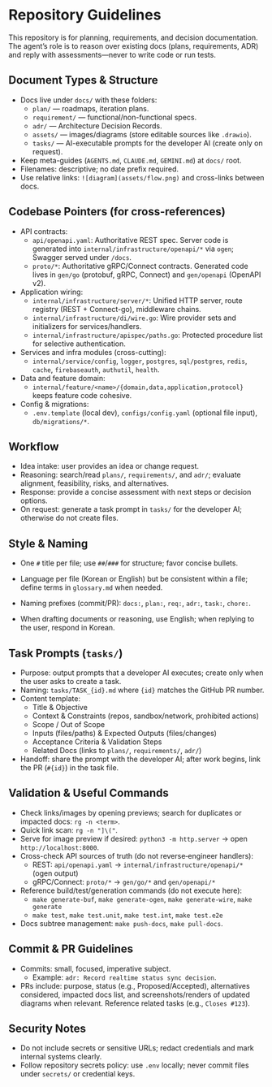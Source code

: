 # Repository Guidelines

This repository is for planning, requirements, and decision documentation. The agent’s role is to reason over existing docs (plans, requirements, ADR) and reply with assessments—never to write code or run tests.

## Document Types & Structure

- Docs live under `docs/` with these folders:
  - `plan/` — roadmaps, iteration plans.
  - `requirement/` — functional/non-functional specs.
  - `adr/` — Architecture Decision Records.
  - `assets/` — images/diagrams (store editable sources like `.drawio`).
  - `tasks/` — AI-executable prompts for the developer AI (create only on request).
- Keep meta-guides (`AGENTS.md`, `CLAUDE.md`, `GEMINI.md`) at `docs/` root.
- Filenames: descriptive; no date prefix required.
- Use relative links: `![diagram](assets/flow.png)` and cross-links between docs.

## Codebase Pointers (for cross-references)

- API contracts:
  - `api/openapi.yaml`: Authoritative REST spec. Server code is generated into `internal/infrastructure/openapi/*` via `ogen`; Swagger served under `/docs`.
  - `proto/*`: Authoritative gRPC/Connect contracts. Generated code lives in `gen/go` (protobuf, gRPC, Connect) and `gen/openapi` (OpenAPI v2).
- Application wiring:
  - `internal/infrastructure/server/*`: Unified HTTP server, route registry (REST + Connect-go), middleware chains.
  - `internal/infrastructure/di/wire.go`: Wire provider sets and initializers for services/handlers.
  - `internal/infrastructure/apispec/paths.go`: Protected procedure list for selective authentication.
- Services and infra modules (cross-cutting):
  - `internal/service/config`, `logger`, `postgres`, `sql/postgres`, `redis`, `cache`, `firebaseauth`, `authutil`, `health`.
- Data and feature domain:
  - `internal/feature/<name>/{domain,data,application,protocol}` keeps feature code cohesive.
- Config & migrations:
  - `.env.template` (local dev), `configs/config.yaml` (optional file input), `db/migrations/*`.

## Workflow

- Idea intake: user provides an idea or change request.
- Reasoning: search/read `plans/`, `requirements/`, and `adr/`; evaluate alignment, feasibility, risks, and alternatives.
- Response: provide a concise assessment with next steps or decision options.
- On request: generate a task prompt in `tasks/` for the developer AI; otherwise do not create files.

## Style & Naming

- One `#` title per file; use `##`/`###` for structure; favor concise bullets.
- Language per file (Korean or English) but be consistent within a file; define terms in `glossary.md` when needed.
- Naming prefixes (commit/PR): `docs:`, `plan:`, `req:`, `adr:`, `task:`, `chore:`.

- When drafting documents or reasoning, use English; when replying to the user, respond in Korean.

## Task Prompts (`tasks/`)

- Purpose: output prompts that a developer AI executes; create only when the user asks to create a task.
- Naming: `tasks/TASK_{id}.md` where `{id}` matches the GitHub PR number.
- Content template:
  - Title & Objective
  - Context & Constraints (repos, sandbox/network, prohibited actions)
  - Scope / Out of Scope
  - Inputs (files/paths) & Expected Outputs (files/changes)
  - Acceptance Criteria & Validation Steps
  - Related Docs (links to `plans/`, `requirements/`, `adr/`)
- Handoff: share the prompt with the developer AI; after work begins, link the PR (`#{id}`) in the task file.

## Validation & Useful Commands

- Check links/images by opening previews; search for duplicates or impacted docs: `rg -n <term>`.
- Quick link scan: `rg -n "]\("`.
- Serve for image preview if desired: `python3 -m http.server` → open `http://localhost:8000`.
- Cross-check API sources of truth (do not reverse‑engineer handlers):
  - REST: `api/openapi.yaml` → `internal/infrastructure/openapi/*` (ogen output)
  - gRPC/Connect: `proto/*` → `gen/go/*` and `gen/openapi/*`
- Reference build/test/generation commands (do not execute here):
  - `make generate-buf`, `make generate-ogen`, `make generate-wire`, `make generate`
  - `make test`, `make test.unit`, `make test.int`, `make test.e2e`
- Docs subtree management: `make push-docs`, `make pull-docs`.

## Commit & PR Guidelines

- Commits: small, focused, imperative subject.
  - Example: `adr: Record realtime status sync decision`.
- PRs include: purpose, status (e.g., Proposed/Accepted), alternatives considered, impacted docs list, and screenshots/renders of updated diagrams when relevant. Reference related tasks (e.g., `Closes #123`).

## Security Notes

- Do not include secrets or sensitive URLs; redact credentials and mark internal systems clearly.
- Follow repository secrets policy: use `.env` locally; never commit files under `secrets/` or credential keys.
